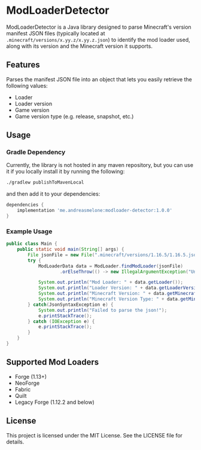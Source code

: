# ModLoaderDetector

ModLoaderDetector is a Java library designed to parse Minecraft's version manifest JSON files (typically located at `.minecraft/versions/x.yy.z/x.yy.z.json`) 
to identify the mod loader used, along with its version and the Minecraft version it supports.

## Features

Parses the manifest JSON file into an object that lets you easily retrieve the following values:
  - Loader
  - Loader version
  - Game version
  - Game version type (e.g. release, snapshot, etc.)

## Usage

### Gradle Dependency

Currently, the library is not hosted in any maven repository, but you can use it if you locally install it by running the following:
```bash
./gradlew publishToMavenLocal
```

and then add it to your dependencies:
```gradle
dependencies {
    implementation 'me.andreasmelone:modloader-detector:1.0.0'
}
```

### Example Usage

```java
public class Main {
    public static void main(String[] args) {
        File jsonFile = new File(".minecraft/versions/1.16.5/1.16.5.json");
        try {
            ModLoaderData data = ModLoader.findModLoader(jsonFile)
                    .orElseThrow(() -> new IllegalArgumentException("Unsupported mod loader"));

            System.out.println("Mod Loader: " + data.getLoader());
            System.out.println("Loader Version: " + data.getLoaderVersion());
            System.out.println("Minecraft Version: " + data.getMinecraftVersion());
            System.out.println("Minecraft Version Type: " + data.getMinecraftVersionType());
        } catch(JsonSyntaxException e) {
            System.out.println("Failed to parse the json!");
            e.printStackTrace();
        } catch (IOException e) {
            e.printStackTrace();
        }
    }
}
```

## Supported Mod Loaders

- Forge (1.13+)
- NeoForge 
- Fabric
- Quilt
- Legacy Forge (1.12.2 and below)

## License

This project is licensed under the MIT License. See the LICENSE file for details.